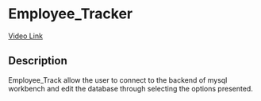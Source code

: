 # Employee_Tracker

[Video Link](https://drive.google.com/drive/u/1/folders/1CSAjoRadzUxjGDnACDpZo3DgbW7ZG6y4)

## Description

Employee_Track allow the user to connect to the backend of mysql workbench and edit the database through selecting the options presented.
